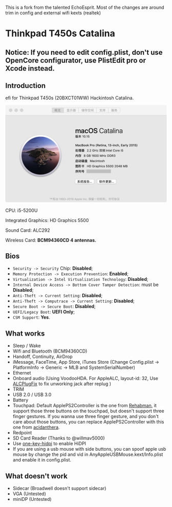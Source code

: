 This is a fork from the talented EchoEsprit. Most of the changes are around trim in config and external wifi kexts (realtek)



# Thinkpad T450s Catalina

## Notice: If you need to edit config.plist, don't use OpenCore configurator, use PlistEdit pro or Xcode instead.

## Introduction

efi for Thinkpad T450s (20BXCT01WW) Hackintosh Catalina.

![About](Images/About.jpg)

CPU: i5-5200U

Integrated Graphics: HD Graphics 5500

Sound Card: ALC292

Wireless Card: **BCM94360CD 4 antennas.**

## Bios

- `Security -> Security` Chip: **Disabled**;
- `Memory Protection -> Execution Prevention`: **Enabled**;
- `Virtualization -> Intel Virtualization Technology`: **Disabled**;
- `Internal Device Access -> Bottom Cover Tamper Detection`: must be **Disabled**;
- `Anti-Theft -> Current Setting`: **Disabled**;
- `Anti-Theft -> Computrace -> Current Setting`: **Disabled**;
- `Secure Boot -> Secure Boot`: **Disabled**;
- `UEFI/Legacy Boot`: **UEFI Only**;
- `CSM Support`: **Yes**.

## What works

- Sleep / Wake
- Wifi and Bluetooth (BCM94360CD)
- Handoff, Continuity, AirDrop
- iMessage, FaceTime, App Store, iTunes Store (Change Config.plist -> PlatformInfo -> Generic -> MLB and SystemSerialNumber)
- Ethernet
- Onboard audio (Using VoodooHDA. For AppleALC, layout-id: 32, Use [ALCPlugFix](https://github.com/daliansky/XiaoMi-Pro-Hackintosh/blob/master/ALCPlugFix) to fix unworking jack after replug )
- TRIM
- USB 2.0 / USB 3.0
- Battery
- Touchpad:
    Default ApplePS2Controller is the one from [Rehabman](https://github.com/RehabMan/OS-X-Voodoo-PS2-Controller), it support those three buttons on the touchpad, but doesn't support three finger gestures.
    If you wanna use three finger gesture, and you don't care about those buttons, you can replace ApplePS2Controller with this one from [acidanthera](https://github.com/acidanthera/VoodooPS2).
- Redpoint
- SD Card Reader (Thanks to @willmav5000)
- Use [one-key-hidpi](https://github.com/daliansky/XiaoMi-Pro-Hackintosh/blob/master/one-key-hidpi) to enable HiDPI
- If you are using a usb mouse with side buttons, you can spoof apple usb mouse by change the pid and vid in AnyAppleUSBMouse.kext/Info.plist and enable it in config.plist.

## What doesn't work

- Sidecar (Broadwell doesn't support sidecar)
- VGA (Untested)
- miniDP (Untested)
